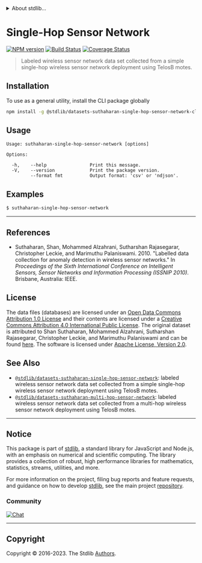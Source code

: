 <!--

@license Apache-2.0

Copyright (c) 2018 The Stdlib Authors.

Licensed under the Apache License, Version 2.0 (the "License");
you may not use this file except in compliance with the License.
You may obtain a copy of the License at

   http://www.apache.org/licenses/LICENSE-2.0

Unless required by applicable law or agreed to in writing, software
distributed under the License is distributed on an "AS IS" BASIS,
WITHOUT WARRANTIES OR CONDITIONS OF ANY KIND, either express or implied.
See the License for the specific language governing permissions and
limitations under the License.

-->


<details>
  <summary>
    About stdlib...
  </summary>
  <p>We believe in a future in which the web is a preferred environment for numerical computation. To help realize this future, we've built stdlib. stdlib is a standard library, with an emphasis on numerical and scientific computation, written in JavaScript (and C) for execution in browsers and in Node.js.</p>
  <p>The library is fully decomposable, being architected in such a way that you can swap out and mix and match APIs and functionality to cater to your exact preferences and use cases.</p>
  <p>When you use stdlib, you can be absolutely certain that you are using the most thorough, rigorous, well-written, studied, documented, tested, measured, and high-quality code out there.</p>
  <p>To join us in bringing numerical computing to the web, get started by checking us out on <a href="https://github.com/stdlib-js/stdlib">GitHub</a>, and please consider <a href="https://opencollective.com/stdlib">financially supporting stdlib</a>. We greatly appreciate your continued support!</p>
</details>

# Single-Hop Sensor Network

[![NPM version][npm-image]][npm-url] [![Build Status][test-image]][test-url] [![Coverage Status][coverage-image]][coverage-url] <!-- [![dependencies][dependencies-image]][dependencies-url] -->

> Labeled wireless sensor network data set collected from a simple single-hop wireless sensor network deployment using TelosB motes.











<section class="cli">



<section class="installation">

## Installation

To use as a general utility, install the CLI package globally

```bash
npm install -g @stdlib/datasets-suthaharan-single-hop-sensor-network-cli
```

</section>

<!-- CLI usage documentation. -->

<section class="usage">

## Usage

```text
Usage: suthaharan-single-hop-sensor-network [options]

Options:

  -h,    --help                Print this message.
  -V,    --version             Print the package version.
         --format fmt          Output format: 'csv' or 'ndjson'.
```

</section>

<!-- /.usage -->

<section class="examples">

## Examples

```bash
$ suthaharan-single-hop-sensor-network
```

</section>

<!-- /.examples -->

</section>

<!-- /.cli -->

* * *

<section class="references">

## References

-   Suthaharan, Shan, Mohammed Alzahrani, Sutharshan Rajasegarar, Christopher Leckie, and Marimuthu Palaniswami. 2010. "Labelled data collection for anomaly detection in wireless sensor networks." In _Proceedings of the Sixth International Conference on Intelligent Sensors, Sensor Networks and Information Processing (ISSNIP 2010)_. Brisbane, Australia: IEEE.

</section>

<!-- /.references -->

<!-- <license> -->

## License

The data files (databases) are licensed under an [Open Data Commons Attribution 1.0 License][odc-by-1.0] and their contents are licensed under a [Creative Commons Attribution 4.0 International Public License][cc-by-4.0]. The original dataset is attributed to Shan Suthaharan, Mohammed Alzahrani, Sutharshan Rajasegarar, Christopher Leckie, and Marimuthu Palaniswami and can be found [here][suthaharan-single-hop-sensor-network-data]. The software is licensed under [Apache License, Version 2.0][apache-license].

<!-- </license> -->

<!-- Section for related `stdlib` packages. Do not manually edit this section, as it is automatically populated. -->

<section class="related">

## See Also

-   <span class="package-name">[`@stdlib/datasets-suthaharan-single-hop-sensor-network`][@stdlib/datasets-suthaharan-single-hop-sensor-network]</span><span class="delimiter">: </span><span class="description">labeled wireless sensor network data set collected from a simple single-hop wireless sensor network deployment using TelosB motes.</span>
-   <span class="package-name">[`@stdlib/datasets-suthaharan-multi-hop-sensor-network`][@stdlib/datasets/suthaharan-multi-hop-sensor-network]</span><span class="delimiter">: </span><span class="description">labeled wireless sensor network data set collected from a multi-hop wireless sensor network deployment using TelosB motes.</span>

</section>

<!-- /.related -->

<!-- Section for all links. Make sure to keep an empty line after the `section` element and another before the `/section` close. -->


<section class="main-repo" >

* * *

## Notice

This package is part of [stdlib][stdlib], a standard library for JavaScript and Node.js, with an emphasis on numerical and scientific computing. The library provides a collection of robust, high performance libraries for mathematics, statistics, streams, utilities, and more.

For more information on the project, filing bug reports and feature requests, and guidance on how to develop [stdlib][stdlib], see the main project [repository][stdlib].

### Community

[![Chat][chat-image]][chat-url]

---

## Copyright

Copyright &copy; 2016-2023. The Stdlib [Authors][stdlib-authors].

</section>

<!-- /.stdlib -->

<!-- Section for all links. Make sure to keep an empty line after the `section` element and another before the `/section` close. -->

<section class="links">

[npm-image]: http://img.shields.io/npm/v/@stdlib/datasets-suthaharan-single-hop-sensor-network-cli.svg
[npm-url]: https://npmjs.org/package/@stdlib/datasets-suthaharan-single-hop-sensor-network-cli

[test-image]: https://github.com/stdlib-js/datasets-suthaharan-single-hop-sensor-network@v0.1.0/actions/workflows/test.yml/badge.svg?branch=v0.1.0
[test-url]: https://github.com/stdlib-js/datasets-suthaharan-single-hop-sensor-network@v0.1.0/actions/workflows/test.yml?query=branch:v0.1.0

[coverage-image]: https://img.shields.io/codecov/c/github/stdlib-js/datasets-suthaharan-single-hop-sensor-network@v0.1.0/main.svg
[coverage-url]: https://codecov.io/github/stdlib-js/datasets-suthaharan-single-hop-sensor-network@v0.1.0?branch=main

<!--

[dependencies-image]: https://img.shields.io/david/stdlib-js/datasets-suthaharan-single-hop-sensor-network@v0.1.0.svg
[dependencies-url]: https://david-dm.org/stdlib-js/datasets-suthaharan-single-hop-sensor-network@v0.1.0/main

-->

[chat-image]: https://img.shields.io/gitter/room/stdlib-js/stdlib.svg
[chat-url]: https://app.gitter.im/#/room/#stdlib-js_stdlib:gitter.im

[stdlib]: https://github.com/stdlib-js/stdlib

[stdlib-authors]: https://github.com/stdlib-js/stdlib/graphs/contributors

[cli-section]: https://github.com/stdlib-js/datasets-suthaharan-single-hop-sensor-network@v0.1.0#cli
[cli-url]: https://github.com/stdlib-js/datasets-suthaharan-single-hop-sensor-network@v0.1.0/tree/cli
[@stdlib/datasets-suthaharan-single-hop-sensor-network]: https://github.com/stdlib-js/datasets-suthaharan-single-hop-sensor-network@v0.1.0/tree/main

[umd]: https://github.com/umdjs/umd
[es-module]: https://developer.mozilla.org/en-US/docs/Web/JavaScript/Guide/Modules

[deno-url]: https://github.com/stdlib-js/datasets-suthaharan-single-hop-sensor-network@v0.1.0/tree/deno
[umd-url]: https://github.com/stdlib-js/datasets-suthaharan-single-hop-sensor-network@v0.1.0/tree/umd
[esm-url]: https://github.com/stdlib-js/datasets-suthaharan-single-hop-sensor-network@v0.1.0/tree/esm
[branches-url]: https://github.com/stdlib-js/datasets-suthaharan-single-hop-sensor-network@v0.1.0/blob/main/branches.md

[suthaharan-single-hop-sensor-network-data]: http://www.uncg.edu/cmp/downloads/lwsndr.html

[odc-by-1.0]: http://opendatacommons.org/licenses/by/1.0/

[cc-by-4.0]: http://creativecommons.org/licenses/by/4.0/

[apache-license]: https://www.apache.org/licenses/LICENSE-2.0

<!-- <related-links> -->

[@stdlib/datasets/suthaharan-multi-hop-sensor-network]: https://github.com/stdlib-js/datasets-suthaharan-multi-hop-sensor-network

<!-- </related-links> -->

</section>

<!-- /.links -->
